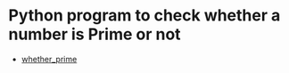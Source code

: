 # Python program to check whether a number is Prime or not
* [whether_prime](https://www.geeksforgeeks.org/python-program-to-check-whether-a-number-is-prime-or-not/)
